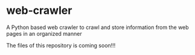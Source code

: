 # web-crawler
A Python based web crawler to crawl and store information from the web pages in an organized manner

The files of this repository is coming soon!!!
